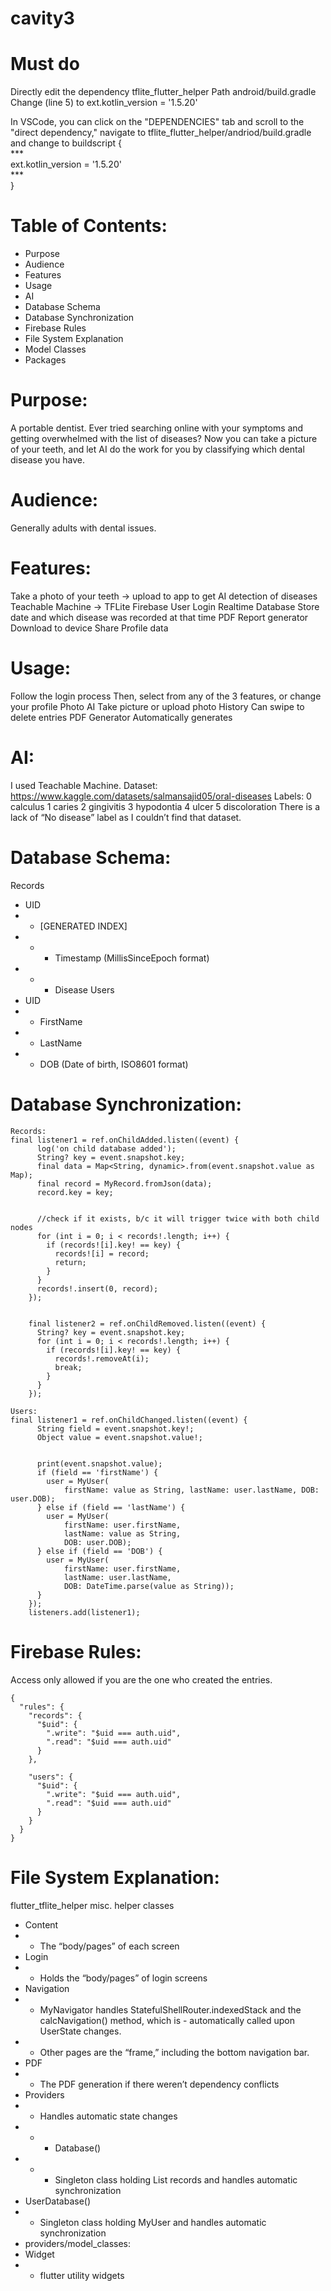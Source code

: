 # cavity3

# Must do
Directly edit the dependency tflite_flutter_helper
Path android/build.gradle
Change (line 5) to ext.kotlin_version = '1.5.20'

In VSCode, you can click on the "DEPENDENCIES" tab and scroll to the "direct dependency," navigate to tflite_flutter_helper/andriod/build.gradle and change to 
buildscript {<br>
    ***<br>
    ext.kotlin_version = '1.5.20'<br>
    ***<br>
} 


# Table of Contents:
- Purpose
- Audience
- Features
- Usage
- AI
- Database Schema
- Database Synchronization
- Firebase Rules
- File System Explanation
- Model Classes
- Packages

# Purpose: 
A portable dentist. 
Ever tried searching online with your symptoms and getting overwhelmed with the list of diseases?
Now you can take a picture of your teeth, and let AI do the work for you by classifying which dental disease you have. 

# Audience: 
Generally adults with dental issues. 

# Features:
Take a photo of your teeth -> upload to app to get AI detection of diseases
Teachable Machine -> TFLite
Firebase
User Login
Realtime Database
Store date and which disease was recorded at that time
PDF Report generator
Download to device
Share 
Profile data

# Usage:
Follow the login process
Then, select from any of the 3 features, or change your profile
Photo AI
Take picture or upload photo
History
Can swipe to delete entries
PDF Generator
Automatically generates

# AI:
I used Teachable Machine.
Dataset: https://www.kaggle.com/datasets/salmansajid05/oral-diseases 
Labels:
0 calculus
1 caries
2 gingivitis
3 hypodontia
4 ulcer
5 discoloration
There is a lack of “No disease” label as I couldn’t find that dataset.

# Database Schema:
Records
- UID
- - [GENERATED INDEX]
- - - Timestamp (MillisSinceEpoch format)
- - - Disease
Users
- UID
- - FirstName
- - LastName
- - DOB (Date of birth, ISO8601 format)

# Database Synchronization:
```
Records:
final listener1 = ref.onChildAdded.listen((event) {
      log('on child database added');
      String? key = event.snapshot.key;
      final data = Map<String, dynamic>.from(event.snapshot.value as Map);
      final record = MyRecord.fromJson(data);
      record.key = key;


      //check if it exists, b/c it will trigger twice with both child nodes
      for (int i = 0; i < records!.length; i++) {
        if (records![i].key! == key) {
          records![i] = record;
          return;
        }
      }
      records!.insert(0, record);
    });


    final listener2 = ref.onChildRemoved.listen((event) {
      String? key = event.snapshot.key;
      for (int i = 0; i < records!.length; i++) {
        if (records![i].key! == key) {
          records!.removeAt(i);
          break;
        }
      }
    });

Users:
final listener1 = ref.onChildChanged.listen((event) {
      String field = event.snapshot.key!;
      Object value = event.snapshot.value!;


      print(event.snapshot.value);
      if (field == 'firstName') {
        user = MyUser(
            firstName: value as String, lastName: user.lastName, DOB: user.DOB);
      } else if (field == 'lastName') {
        user = MyUser(
            firstName: user.firstName,
            lastName: value as String,
            DOB: user.DOB);
      } else if (field == 'DOB') {
        user = MyUser(
            firstName: user.firstName,
            lastName: user.lastName,
            DOB: DateTime.parse(value as String));
      }
    });
    listeners.add(listener1);
```

# Firebase Rules:
Access only allowed if you are the one who created the entries.
```
{
  "rules": {
    "records": {
      "$uid": {
        ".write": "$uid === auth.uid",
        ".read": "$uid === auth.uid"
      }
    },
    
    "users": {
      "$uid": {
        ".write": "$uid === auth.uid",
        ".read": "$uid === auth.uid"
      }
    }
  }
}
```

# File System Explanation:
flutter_tflite_helper misc. helper classes
- Content
- - The “body/pages” of each screen
- Login
- - Holds the “body/pages” of login screens
- Navigation
- - MyNavigator handles StatefulShellRouter.indexedStack and the calcNavigation() method, which is - automatically called upon UserState changes.
- - Other pages are the “frame,” including the bottom navigation bar.
- PDF
- - The PDF generation if there weren’t dependency conflicts
- Providers
- - Handles automatic state changes
- - - Database()
- - - Singleton class holding List records and handles automatic synchronization
- UserDatabase()
- - Singleton class holding MyUser and handles automatic synchronization
- providers/model_classes:
- Widget
- - flutter utility widgets
